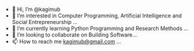 - 👋 Hi, I’m @kagimub
- 👀 I’m interested in Computer Programming, Artificial Intelligence and Social Entrepreneurship ...
- 🌱 I’m currently learning Python Programming and Research Methods ...
- 💞️ I’m looking to collaborate on Building Software...
- 📫 How to reach me kagimub@gmail.com ...

<!---
kagimub/kagimub is a ✨ special ✨ repository because its `README.md` (this file) appears on your GitHub profile.
You can click the Preview link to take a look at your changes.
--->
